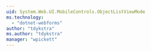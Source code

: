 ```yaml
---
uid: System.Web.UI.MobileControls.ObjectListViewMode
ms.technology: 
  - "dotnet-webforms"
author: "tdykstra"
ms.author: "tdykstra"
manager: "wpickett"
---
```


